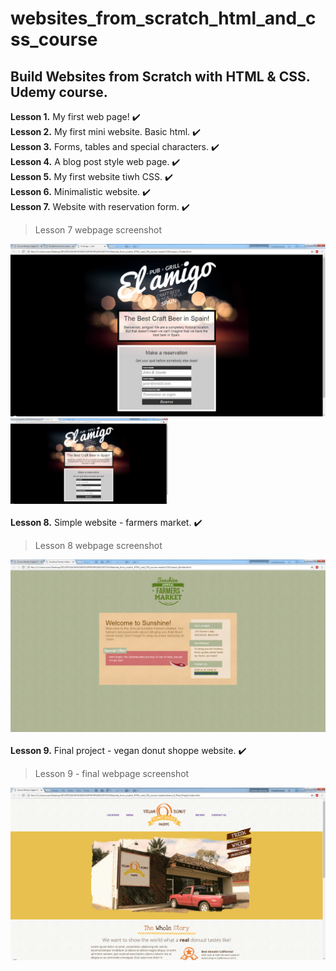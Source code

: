 # websites_from_scratch_html_and_css_course
## Build Websites from Scratch with HTML &amp; CSS. Udemy course.

**Lesson 1.** My first web page! :heavy_check_mark:  
**Lesson 2.** My first mini website. Basic html. :heavy_check_mark:   
**Lesson 3.** Forms, tables and special characters. :heavy_check_mark:   
**Lesson 4.** A blog post style web page. :heavy_check_mark:   
**Lesson 5.** My first website tiwh CSS. :heavy_check_mark:   
**Lesson 6.** Minimalistic website. :heavy_check_mark:   
**Lesson 7.** Website with reservation form. :heavy_check_mark:   

> Lesson 7 webpage screenshot

![screenshot of the project from lesson 7](website_from_scratch_html_and_css_course/img_final_scrn/website_from_scratch/lesson_7.jpg)   
<img src="website_from_scratch_html_and_css_course/img_final_scrn/website_from_scratch/lesson_7.jpg" width="50%">
<br/><br/>
**Lesson 8.** Simple website - farmers market. :heavy_check_mark: 

> Lesson 8 webpage screenshot

![screenshot of the project from lesson 8](website_from_scratch_html_and_css_course/img_final_scrn/website_from_scratch/lesson_8.jpg)    <br/><br/>
**Lesson 9.** Final project - vegan donut shoppe website. :heavy_check_mark:    

> Lesson 9 - final webpage screenshot

![screenshot of the project from lesson 9](website_from_scratch_html_and_css_course/img_final_scrn/website_from_scratch/lesson_9_final.jpg)    <br/><br/>
